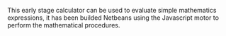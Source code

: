 This early stage calculator can be used to evaluate simple mathematics expressions, it has been builded Netbeans using the Javascript motor to perform the mathematical procedures.